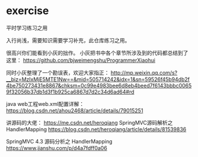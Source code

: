 # exercise
平时学习练习之用

入行尚浅，需要知识需要学习补充，此仓库练习之用。


很高兴你们能看到小灰的拙作。 小灰把书中各个章节所涉及到的代码都总结到了这里： 
https://github.com/bjweimengshu/ProgrammerXiaohui

同时小灰整理了一个勘误表，欢迎大家指正：
http://mp.weixin.qq.com/s?__biz=MzIxMjE5MTE1Nw==&mid=505714242&idx=1&sn=59526f45b94db2f4be750273431e8867&chksm=0c99e4983bee6d8eb4beed7f6143bbbc00659f32056b37db1d3f1b925ca6867d7d2c34d6ad64#rd

java web工程web.xml配置详解：
https://blog.csdn.net/ahou2468/article/details/79015251

讲源码的大佬：
https://me.csdn.net/heroqiang
SpringMVC源码解析之HandlerMapping
https://blog.csdn.net/heroqiang/article/details/81539836

SpringMVC 4.3 源码分析之 HandlerMapping
https://www.jianshu.com/p/d4a7fdff0a06
